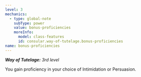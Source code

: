 ```yaml
---
level: 3
mechanics:
  - type: global-note
    subType: power
    value: bonus-proficiencies
    moreInfo:
      model: class-features
      id: consular.way-of-tutelage.bonus-proficiencies
name: bonus-proficiencies
---
```

_**Way of Tutelage:** 3rd level_
You gain proficiency in your choice of Intimidation or Persuasion.